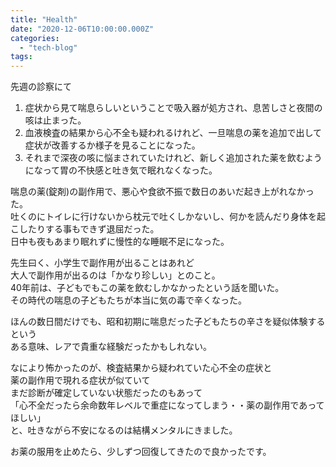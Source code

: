 ```yaml
---
title: "Health"
date: "2020-12-06T10:00:00.000Z"
categories: 
  - "tech-blog"
tags: 
---
```


先週の診察にて  
1. 症状から見て喘息らしいということで吸入器が処方され、息苦しさと夜間の咳は止まった。  
2. 血液検査の結果から心不全も疑われるけれど、一旦喘息の薬を追加で出して症状が改善するか様子を見ることになった。  
3. それまで深夜の咳に悩まされていたけれど、新しく追加された薬を飲むようになって胃の不快感と吐き気で眠れなくなった。  

喘息の薬(錠剤)の副作用で、悪心や食欲不振で数日のあいだ起き上がれなかった。  
吐くのにトイレに行けないから枕元で吐くしかないし、何かを読んだり身体を起こしたりする事もできず退屈だった。  
日中も夜もあまり眠れずに慢性的な睡眠不足になった。  

先生曰く、小学生で副作用が出ることはあれど  
大人で副作用が出るのは「かなり珍しい」とのこと。  
40年前は、子どもでもこの薬を飲むしかなかったという話を聞いた。  
その時代の喘息の子どもたちが本当に気の毒で辛くなった。  

ほんの数日間だけでも、昭和初期に喘息だった子どもたちの辛さを疑似体験するという  
ある意味、レアで貴重な経験だったかもしれない。  

なにより怖かったのが、検査結果から疑われていた心不全の症状と  
薬の副作用で現れる症状が似ていて  
まだ診断が確定していない状態だったのもあって  
「心不全だったら余命数年レベルで重症になってしまう・・薬の副作用であってほしい」  
と、吐きながら不安になるのは結構メンタルにきました。  

お薬の服用を止めたら、少しずつ回復してきたので良かったです。  
